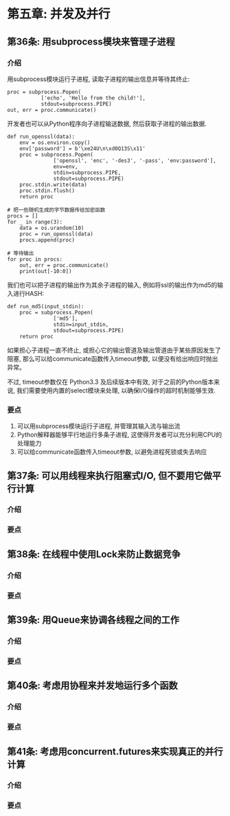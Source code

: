 # 第五章: 并发及并行 #

## 第36条: 用subprocess模块来管理子进程 ##

### 介绍 ###

用subprocess模块运行子进程, 读取子进程的输出信息并等待其终止:

```
proc = subprocess.Popen(
           ['echo', 'Hello from the child!'],
           stdout=subprocess.PIPE)
out, err = proc.communicate()
```

开发者也可以从Python程序向子进程输送数据, 然后获取子进程的输出数据.

```
def run_openssl(data):
    env = os.environ.copy()
    env['password'] = b'\xe24U\n\xd0Q13S\x11'
    proc = subprocess.Popen(
               ['openssl', 'enc', '-des3', '-pass', 'env:password'],
               env=env,
               stdin=subprocess.PIPE,
               stdout=subprocess.PIPE)
    proc.stdin.write(data)
    proc.stdin.flush()
    return proc
    
# 把一些随机生成的字节数据传给加密函数
procs = []
for _ in range(3):
    data = os.urandom(10)
    proc = run_openssl(data)
    procs.append(proc)
    
# 等待输出
for proc in procs:
    out, err = proc.communicate()
    print(out[-10:0])
```

我们也可以把子进程的输出作为其余子进程的输入, 例如将ssl的输出作为md5的输入进行HASH:

```
def run_md5(input_stdin):
    proc = subprocess.Popen(
               ['md5'],
               stdin=input_stdin,
               stdout=subprocess.PIPE)
    return proc
```

如果担心子进程一直不终止, 或担心它的输出管道及输出管道由于某些原因发生了阻塞, 那么可以给communicate函数传入timeout参数, 以便没有给出响应时抛出异常。

不过, timeout参数仅在 Python3.3 及后续版本中有效, 对于之前的Python版本来说, 我们需要使用内置的select模块来处理, 以确保I/O操作的超时机制能够生效.

### 要点 ###

1. 可以用subprocess模块运行子进程, 并管理其输入流与输出流
2. Python解释器能够平行地运行多条子进程, 这使得开发者可以充分利用CPU的处理能力
3. 可以给communicate函数传入timeout参数, 以避免进程死锁或失去响应

## 第37条: 可以用线程来执行阻塞式I/O, 但不要用它做平行计算 ##

### 介绍 ###

### 要点 ###

## 第38条: 在线程中使用Lock来防止数据竞争 ##

### 介绍 ###

### 要点 ###

## 第39条: 用Queue来协调各线程之间的工作 ##

### 介绍 ###

### 要点 ###

## 第40条: 考虑用协程来并发地运行多个函数 ##

### 介绍 ###

### 要点 ###

## 第41条: 考虑用concurrent.futures来实现真正的并行计算 ##

### 介绍 ###

### 要点 ###
